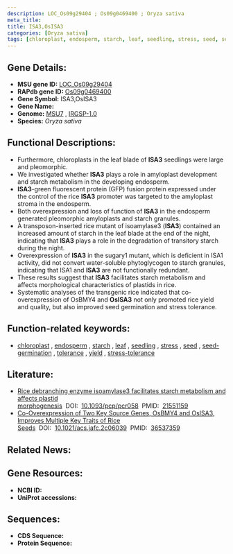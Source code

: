 ```yaml
---
description: LOC_Os09g29404 ; Os09g0469400 ; Oryza sativa
meta_title:
title: ISA3,OsISA3
categories: [Oryza sativa]
tags: [chloroplast, endosperm, starch, leaf, seedling, stress, seed, seed germination, tolerance, yield, stress tolerance]
---
```


## Gene Details:
- **MSU gene ID:** [LOC_Os09g29404](http://rice.uga.edu/cgi-bin/ORF_infopage.cgi?orf=LOC_Os09g29404)  
- **RAPdb gene ID:** [Os09g0469400](https://rapdb.dna.affrc.go.jp/locus/?name=Os09g0469400)  
- **Gene Symbol:** ISA3,OsISA3
- **Gene Name:**
- **Genome:**  [MSU7](http://rice.uga.edu/)&nbsp;,&nbsp;[IRGSP-1.0](https://rapdb.dna.affrc.go.jp/download/irgsp1.html)
- **Species:** *Oryza sativa*

## Functional Descriptions:
   - Furthermore, chloroplasts in the leaf blade of **ISA3** seedlings were large and pleomorphic.
   - We investigated whether **ISA3** plays a role in amyloplast development and starch metabolism in the developing endosperm.
   - **ISA3**-green fluorescent protein (GFP) fusion protein expressed under the control of the rice **ISA3** promoter was targeted to the amyloplast stroma in the endosperm.
   - Both overexpression and loss of function of **ISA3** in the endosperm generated pleomorphic amyloplasts and starch granules.
   - A transposon-inserted rice mutant of isoamylase3 (**ISA3**) contained an increased amount of starch in the leaf blade at the end of the night, indicating that **ISA3** plays a role in the degradation of transitory starch during the night.
   - Overexpression of **ISA3** in the sugary1 mutant, which is deficient in ISA1 activity, did not convert water-soluble phytoglycogen to starch granules, indicating that ISA1 and **ISA3** are not functionally redundant.
   - These results suggest that **ISA3** facilitates starch metabolism and affects morphological characteristics of plastids in rice.
   - Systematic analyses of the transgenic rice indicated that co-overexpression of OsBMY4 and **OsISA3** not only promoted rice yield and quality, but also improved seed germination and stress tolerance.

## Function-related keywords:
   - [chloroplast](/tags/chloroplast/)&nbsp;,&nbsp;[endosperm](/tags/endosperm/)&nbsp;,&nbsp;[starch](/tags/starch/)&nbsp;,&nbsp;[leaf](/tags/leaf/)&nbsp;,&nbsp;[seedling](/tags/seedling/)&nbsp;,&nbsp;[stress](/tags/stress/)&nbsp;,&nbsp;[seed](/tags/seed/)&nbsp;,&nbsp;[seed-germination](/tags/seed-germination/)&nbsp;,&nbsp;[tolerance](/tags/tolerance/)&nbsp;,&nbsp;[yield](/tags/yield/)&nbsp;,&nbsp;[stress-tolerance](/tags/stress-tolerance/)

## Literature:
   - [Rice debranching enzyme isoamylase3 facilitates starch metabolism and affects plastid morphogenesis](https://www.doi.org/10.1093/pcp/pcr058)&nbsp;&nbsp;DOI:&nbsp;&nbsp;[10.1093/pcp/pcr058](https://www.doi.org/10.1093/pcp/pcr058)&nbsp;&nbsp;PMID:&nbsp;&nbsp;[21551159](https://pubmed.ncbi.nlm.nih.gov/21551159/)
   - [Co-Overexpression of Two Key Source Genes, OsBMY4 and OsISA3, Improves Multiple Key Traits of Rice Seeds](https://www.doi.org/10.1021/acs.jafc.2c06039)&nbsp;&nbsp;DOI:&nbsp;&nbsp;[10.1021/acs.jafc.2c06039](https://www.doi.org/10.1021/acs.jafc.2c06039)&nbsp;&nbsp;PMID:&nbsp;&nbsp;[36537359](https://pubmed.ncbi.nlm.nih.gov/36537359/)

## Related News:

## Gene Resources:
- **NCBI ID:**  []()
- **UniProt accessions:** [](https://www.uniprot.org/uniprotkb//entry)

## Sequences:
- **CDS Sequence:**
- **Protein Sequence:**
